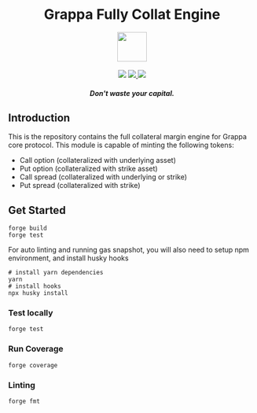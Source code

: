 <div align="center">
  <h1 > Grappa Fully Collat Engine </h1>
  
  <img height=60 src="https://i.imgur.com/vSIO8xJ.png"/>
  <br/>
  <br/>
  <a href="https://github.com/foundry-rs/foundry"><img src="https://img.shields.io/static/v1?label=foundry-rs&message=foundry&color=blue&logo=github"/></a>
  <a href=https://github.com/grappafinance/full-collat-engine/actions/workflows/CI.yml""><img src="https://github.com/grappafinance/full-collat-engine/actions/workflows/CI.yml/badge.svg?branch=master"> </a>
  <a href="https://codecov.io/gh/grappafinance/full-collat-engine" >
<img src="https://codecov.io/gh/grappafinance/full-collat-engine/branch/master/graph/badge.svg?token=ZDZJSA9AUT"/>
</a>

</a>
  <h5 align="center"> Don't waste your capital.</h5>
  
</div>


## Introduction

This is the repository contains the full collateral margin engine for Grappa core protocol. This module is capable of minting the following tokens:

* Call option (collateralized with underlying asset)
* Put option (collateralized with strike asset)
* Call spread (collateralized with underlying or strike)
* Put spread (collateralized with strike)

## Get Started

```shell
forge build
forge test
```

For auto linting and running gas snapshot, you will also need to setup npm environment, and install husky hooks

```shell
# install yarn dependencies
yarn
# install hooks
npx husky install
```

### Test locally

```shell
forge test
```

### Run Coverage

```shell
forge coverage
```

### Linting

```shell
forge fmt
```
